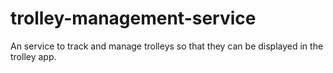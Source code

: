 # trolley-management-service
An service to track and manage trolleys so that they can be displayed in the trolley app.
